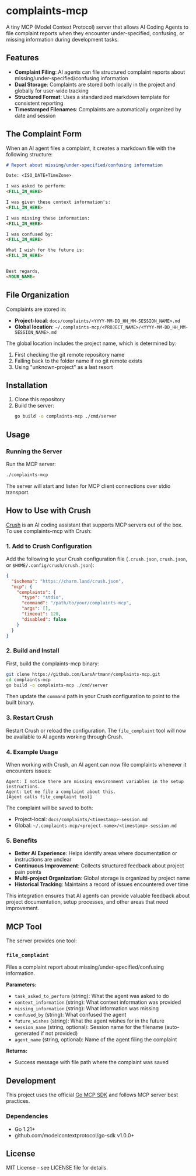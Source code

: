 # complaints-mcp

A tiny MCP (Model Context Protocol) server that allows AI Coding Agents to file complaint reports when they encounter under-specified, confusing, or missing information during development tasks.

## Features

- **Complaint Filing**: AI agents can file structured complaint reports about missing/under-specified/confusing information
- **Dual Storage**: Complaints are stored both locally in the project and globally for user-wide tracking
- **Structured Format**: Uses a standardized markdown template for consistent reporting
- **Timestamped Filenames**: Complaints are automatically organized by date and session

## The Complaint Form

When an AI agent files a complaint, it creates a markdown file with the following structure:

```markdown
# Report about missing/under-specified/confusing information

Date: <ISO_DATE+TimeZone>

I was asked to perform:
<FILL_IN_HERE>

I was given these context information's:
<FILL_IN_HERE>

I was missing these information:
<FILL_IN_HERE>

I was confused by:
<FILL_IN_HERE>

What I wish for the future is:
<FILL_IN_HERE>


Best regards,
<YOUR_NAME>
```

## File Organization

Complaints are stored in:
- **Project-local**: `docs/complaints/<YYYY-MM-DD_HH_MM-SESSION_NAME>.md`
- **Global location**: `~/.complaints-mcp/<PROJECT_NAME>/<YYYY-MM-DD_HH_MM-SESSION_NAME>.md`

The global location includes the project name, which is determined by:
1. First checking the git remote repository name
2. Falling back to the folder name if no git remote exists
3. Using "unknown-project" as a last resort

## Installation

1. Clone this repository
2. Build the server:
   ```bash
   go build -o complaints-mcp ./cmd/server
   ```

## Usage

### Running the Server

Run the MCP server:
```bash
./complaints-mcp
```

The server will start and listen for MCP client connections over stdio transport.

## How to Use with Crush

[Crush](https://github.com/charmbracelet/crush) is an AI coding assistant that supports MCP servers out of the box. To use complaints-mcp with Crush:

### 1. Add to Crush Configuration

Add the following to your Crush configuration file (`.crush.json`, `crush.json`, or `$HOME/.config/crush/crush.json`):

```json
{
  "$schema": "https://charm.land/crush.json",
  "mcp": {
    "complaints": {
      "type": "stdio",
      "command": "/path/to/your/complaints-mcp",
      "args": [],
      "timeout": 120,
      "disabled": false
    }
  }
}
```

### 2. Build and Install

First, build the complaints-mcp binary:

```bash
git clone https://github.com/LarsArtmann/complaints-mcp.git
cd complaints-mcp
go build -o complaints-mcp ./cmd/server
```

Then update the `command` path in your Crush configuration to point to the built binary.

### 3. Restart Crush

Restart Crush or reload the configuration. The `file_complaint` tool will now be available to AI agents working through Crush.

### 4. Example Usage

When working with Crush, an AI agent can now file complaints whenever it encounters issues:

```
Agent: I notice there are missing environment variables in the setup instructions.
Agent: Let me file a complaint about this.
[Agent calls file_complaint tool]
```

The complaint will be saved to both:
- Project-local: `docs/complaints/<timestamp>-session.md`
- Global: `~/.complaints-mcp/<project-name>/<timestamp>-session.md`

### 5. Benefits

- **Better AI Experience**: Helps identify areas where documentation or instructions are unclear
- **Continuous Improvement**: Collects structured feedback about project pain points
- **Multi-project Organization**: Global storage is organized by project name
- **Historical Tracking**: Maintains a record of issues encountered over time

This integration ensures that AI agents can provide valuable feedback about project documentation, setup processes, and other areas that need improvement.

## MCP Tool

The server provides one tool:

### `file_complaint`

Files a complaint report about missing/under-specified/confusing information.

**Parameters:**
- `task_asked_to_perform` (string): What the agent was asked to do
- `context_information` (string): What context information was provided
- `missing_information` (string): What information was missing
- `confused_by` (string): What confused the agent
- `future_wishes` (string): What the agent wishes for in the future
- `session_name` (string, optional): Session name for the filename (auto-generated if not provided)
- `agent_name` (string, optional): Name of the agent filing the complaint

**Returns:**
- Success message with file path where the complaint was saved

## Development

This project uses the official [Go MCP SDK](https://github.com/modelcontextprotocol/go-sdk) and follows MCP server best practices.

### Dependencies

- Go 1.21+
- github.com/modelcontextprotocol/go-sdk v1.0.0+

## License

MIT License - see LICENSE file for details.